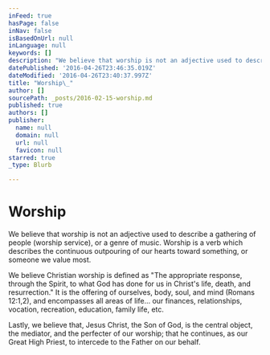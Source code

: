 ```yaml
---
inFeed: true
hasPage: false
inNav: false
isBasedOnUrl: null
inLanguage: null
keywords: []
description: "We believe that worship is not an adjective used to describe a gathering of people (worship service), or a genre of music. Worship is a verb which describes the continuous outpouring of our hearts toward something, or someone we value most.\_"
datePublished: '2016-04-26T23:46:35.019Z'
dateModified: '2016-04-26T23:40:37.997Z'
title: "Worship\_"
author: []
sourcePath: _posts/2016-02-15-worship.md
published: true
authors: []
publisher:
  name: null
  domain: null
  url: null
  favicon: null
starred: true
_type: Blurb

---
```

# Worship 

We believe that worship is not an adjective used to describe a gathering of people (worship service), or a genre of music. Worship is a verb which describes the continuous outpouring of our hearts toward something, or someone we value most. 

We believe Christian worship is defined as "The appropriate response, through the Spirit, to what God has done for us in Christ's life, death, and resurrection." It is the offering of ourselves, body, soul, and mind (Romans 12:1,2), and encompasses all areas of life... our finances, relationships, vocation, recreation, education, family life, etc.

Lastly, we believe that, Jesus Christ, the Son of God, is the central object, the mediator, and the perfecter of our worship; that he continues, as our Great High Priest, to intercede to the Father on our behalf.